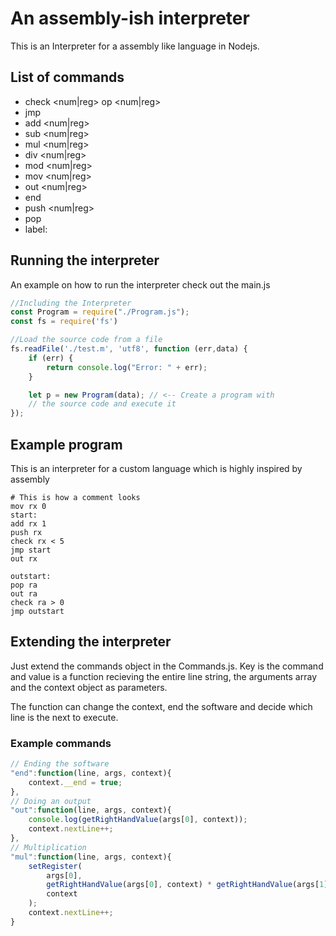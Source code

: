 # An assembly-ish interpreter
This is an Interpreter for a assembly like language in Nodejs.
## List of commands
* check <num|reg> op <num|reg>
* jmp <label>
* add <reg> <num|reg>
* sub <reg> <num|reg>
* mul <reg> <num|reg>
* div <reg> <num|reg>
* mod <reg> <num|reg>
* mov <reg> <num|reg>
* out <num|reg>
* end
* push <num|reg>
* pop <reg>
* label:

## Running the interpreter
An example on how to run the interpreter check out the main.js
```js
//Including the Interpreter
const Program = require("./Program.js");
const fs = require('fs')

//Load the source code from a file
fs.readFile('./test.m', 'utf8', function (err,data) {
    if (err) {
        return console.log("Error: " + err);
    }

    let p = new Program(data); // <-- Create a program with 
    // the source code and execute it
});
```

## Example program
This is an interpreter for a custom language which is highly inspired by assembly
```
# This is how a comment looks
mov rx 0
start:
add rx 1
push rx
check rx < 5
jmp start
out rx

outstart:
pop ra
out ra
check ra > 0
jmp outstart

```

## Extending the interpreter
Just extend the commands object in the Commands.js. Key is the command and value is a function recieving the entire line string, the arguments array and the context object as parameters.

The function can change the context, end the software and decide which line is the next to execute.

### Example commands
```js
// Ending the software
"end":function(line, args, context){
    context.__end = true;
},
// Doing an output
"out":function(line, args, context){
    console.log(getRightHandValue(args[0], context));
    context.nextLine++;
},
// Multiplication
"mul":function(line, args, context){
    setRegister(
        args[0], 
        getRightHandValue(args[0], context) * getRightHandValue(args[1], context), 
        context
    );
    context.nextLine++;  
}
```